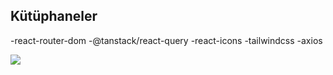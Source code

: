 ## Kütüphaneler

-react-router-dom
-@tanstack/react-query
-react-icons
-tailwindcss
-axios

<img src="screen.gif"/>
